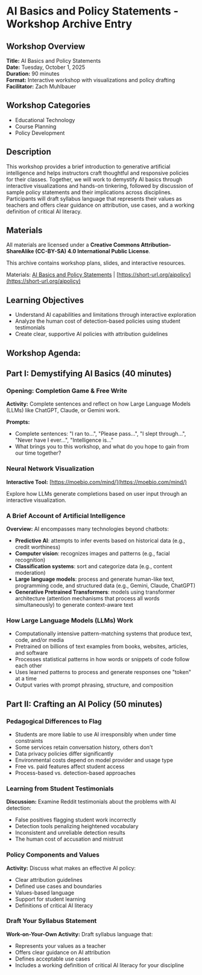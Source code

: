 # AI Basics and Policy Statements - Workshop Archive Entry

## Workshop Overview

**Title:** AI Basics and Policy Statements  
**Date:** Tuesday, October 1, 2025  
**Duration:** 90 minutes  
**Format:** Interactive workshop with visualizations and policy drafting  
**Facilitator:** Zach Muhlbauer

## Workshop Categories

- Educational Technology
- Course Planning
- Policy Development

## Description

This workshop provides a brief introduction to generative artificial intelligence and helps instructors craft thoughtful and responsive policies for their classes. Together, we will work to demystify AI basics through interactive visualizations and hands-on tinkering, followed by discussion of sample policy statements and their implications across disciplines. Participants will draft syllabus language that represents their values as teachers and offers clear guidance on attribution, use cases, and a working definition of critical AI literacy.

## Materials

All materials are licensed under a **Creative Commons Attribution-ShareAlike (CC-BY-SA) 4.0 International Public License**.

This archive contains workshop plans, slides, and interactive resources.

Materials: [AI Basics and Policy Statements](https://docs.google.com/presentation/d/19AHGsl4uDr1c3-cnUStxyZ0DrZTXyGMd7MkzYdEiV68/edit?usp=sharing) | [https://short-url.org/aipolicy](https://short-url.org/aipolicy)

## **Learning Objectives**

- Understand AI capabilities and limitations through interactive exploration
- Analyze the human cost of detection-based policies using student testimonials
- Create clear, supportive AI policies with attribution guidelines

## **Workshop Agenda:**

## **Part I: Demystifying AI Basics** (40 minutes)

### Opening: Completion Game & Free Write

**Activity:** Complete sentences and reflect on how Large Language Models (LLMs) like ChatGPT, Claude, or Gemini work.

**Prompts:**
- Complete sentences: "I ran to...", "Please pass...", "I slept through...", "Never have I ever...", "Intelligence is..."
- What brings you to this workshop, and what do you hope to gain from our time together?

### Neural Network Visualization

**Interactive Tool:** [https://moebio.com/mind/](https://moebio.com/mind/)

Explore how LLMs generate completions based on user input through an interactive visualization.

### A Brief Account of Artificial Intelligence

**Overview:** AI encompasses many technologies beyond chatbots:

- **Predictive AI**: attempts to infer events based on historical data (e.g., credit worthiness)
- **Computer vision**: recognizes images and patterns (e.g., facial recognition)
- **Classification systems**: sort and categorize data (e.g., content moderation)
- **Large language models**: process and generate human-like text, programming code, and structured data (e.g., Gemini, Claude, ChatGPT)
- **Generative Pretrained Transformers**: models using transformer architecture (attention mechanisms that process all words simultaneously) to generate context-aware text

### How Large Language Models (LLMs) Work

- Computationally intensive pattern-matching systems that produce text, code, and/or media
- Pretrained on billions of text examples from books, websites, articles, and software
- Processes statistical patterns in how words or snippets of code follow each other
- Uses learned patterns to process and generate responses one "token" at a time
- Output varies with prompt phrasing, structure, and composition

## **Part II: Crafting an AI Policy** (50 minutes)

### Pedagogical Differences to Flag

- Students are more liable to use AI irresponsibly when under time constraints
- Some services retain conversation history, others don't
- Data privacy policies differ significantly
- Environmental costs depend on model provider and usage type
- Free vs. paid features affect student access
- Process-based vs. detection-based approaches

### Learning from Student Testimonials

**Discussion:** Examine Reddit testimonials about the problems with AI detection:

- False positives flagging student work incorrectly
- Detection tools penalizing heightened vocabulary
- Inconsistent and unreliable detection results
- The human cost of accusation and mistrust

### Policy Components and Values

**Activity:** Discuss what makes an effective AI policy:

- Clear attribution guidelines
- Defined use cases and boundaries
- Values-based language
- Support for student learning
- Definitions of critical AI literacy

### Draft Your Syllabus Statement

**Work-on-Your-Own Activity:** Draft syllabus language that:

- Represents your values as a teacher
- Offers clear guidance on AI attribution
- Defines acceptable use cases
- Includes a working definition of critical AI literacy for your discipline

